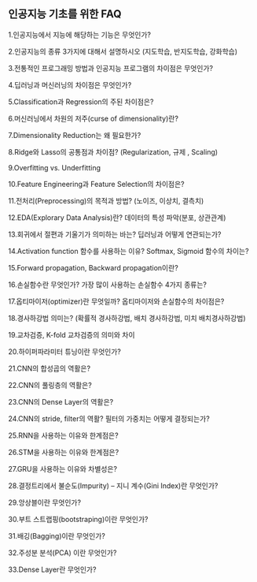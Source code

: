 ## 인공지능 기초를 위한 FAQ

1.인공지능에서 지능에 해당하는 기능은 무엇인가?	 

2.인공지능의 종류 3가지에 대해서 설명하시오 (지도학습, 반지도학습, 강화학습)

3.전통적인 프로그래밍 방법과 인공지능 프로그램의 차이점은 무엇인가?

4.딥러닝과 머신러닝의 차이점은 무엇인가?

5.Classification과 Regression의 주된 차이점은?

6.머신러닝에서 차원의 저주(curse of dimensionality)란?

7.Dimensionality Reduction는 왜 필요한가?

8.Ridge와 Lasso의 공통점과 차이점? (Regularization, 규제 , Scaling)

9.Overfitting vs. Underfitting

10.Feature Engineering과 Feature Selection의 차이점은?

11.전처리(Preprocessing)의 목적과 방법? (노이즈, 이상치, 결측치)

12.EDA(Explorary Data Analysis)란? 데이터의 특성 파악(분포, 상관관계)

13.회귀에서 절편과 기울기가 의미하는 바는? 딥러닝과 어떻게 연관되는가?

14.Activation function 함수를 사용하는 이유? Softmax, Sigmoid 함수의 차이는?

15.Forward propagation, Backward propagation이란?

16.손실함수란 무엇인가? 가장 많이 사용하는 손실함수 4가지 종류는?

17.옵티마이저(optimizer)란 무엇일까? 옵티마이저와 손실함수의 차이점은?

18.경사하강법 의미는? (확률적 경사하강법, 배치 경사하강법, 미치 배치경사하강법)

19.교차검증, K-fold 교차검증의 의미와 차이

20.하이퍼파라미터 튜닝이란 무엇인가?

21.CNN의 합성곱의 역활은?

22.CNN의 풀링층의 역활은?

23.CNN의 Dense Layer의 역활은?

24.CNN의 stride, filter의 역활? 필터의 가중치는 어떻게 결정되는가?

25.RNN을 사용하는 이유와 한계점은?

26.STM을 사용하는 이유와 한계점은?

27.GRU을 사용하는 이유와 차별성은?

28.결정트리에서 불순도(Impurity) – 지니 계수(Gini Index)란 무엇인가?

29.앙상블이란 무엇인가?

30.부트 스트랩핑(bootstraping)이란 무엇인가?

31.배깅(Bagging)이란 무엇인가?

32.주성분 분석(PCA) 이란 무엇인가?

33.Dense Layer란 무엇인가?
